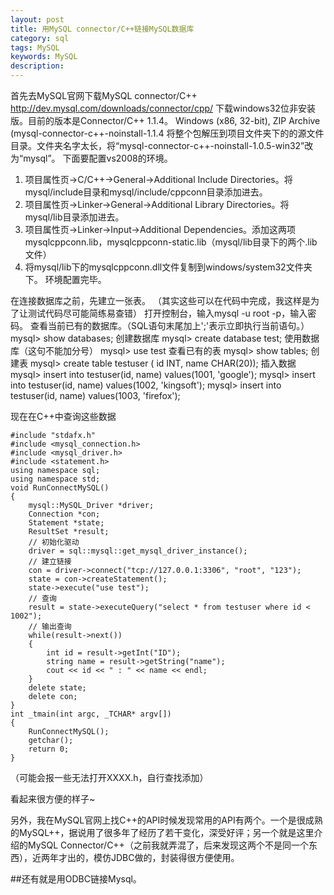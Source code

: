 ```yaml
---
layout: post
title: 用MySQL connector/C++链接MySQL数据库
category: sql
tags: MySQL
keywords: MySQL
description:
---
```


首先去MySQL官网下载MySQL connector/C++
http://dev.mysql.com/downloads/connector/cpp/
下载windows32位非安装版。目前的版本是Connector/C++ 1.1.4。
Windows (x86, 32-bit), ZIP Archive (mysql-connector-c++-noinstall-1.1.4
将整个包解压到项目文件夹下的的源文件目录。文件夹名字太长，将“mysql-connector-c++-noinstall-1.0.5-win32”改为“mysql”。
下面要配置vs2008的环境。
1. 项目属性页->C/C++->General->Additional Include Directories。将mysql/include目录和mysql/include/cppconn目录添加进去。
2. 项目属性页->Linker->General->Additional Library Directories。将mysql/lib目录添加进去。
3. 项目属性页->Linker->Input->Additional Dependencies。添加这两项mysqlcppconn.lib，mysqlcppconn-static.lib（mysql/lib目录下的两个.lib文件）
4. 将mysql/lib下的mysqlcppconn.dll文件复制到windows/system32文件夹下。
环境配置完毕。
 
在连接数据库之前，先建立一张表。 （其实这些可以在代码中完成，我这样是为了让测试代码尽可能简练易查错）
打开控制台，输入mysql -u root -p，输入密码。
查看当前已有的数据库。（SQL语句末尾加上';'表示立即执行当前语句。）
mysql> show databases;
创建数据库
mysql> create database test;
使用数据库（这句不能加分号）
mysql> use test
查看已有的表
mysql> show tables;
创建表
mysql> create table testuser ( id INT, name CHAR(20));
插入数据
mysql> insert into testuser(id, name) values(1001, 'google');
mysql> insert into testuser(id, name) values(1002, 'kingsoft');
mysql> insert into testuser(id, name) values(1003, 'firefox');

现在在C++中查询这些数据


	#include "stdafx.h"  
	#include <mysql_connection.h>  
	#include <mysql_driver.h>  
	#include <statement.h>  
	using namespace sql;  
	using namespace std;  
	void RunConnectMySQL()   
	{  
		mysql::MySQL_Driver *driver;  
		Connection *con;  
		Statement *state;  
		ResultSet *result;  
		// 初始化驱动  
		driver = sql::mysql::get_mysql_driver_instance();  
		// 建立链接  
		con = driver->connect("tcp://127.0.0.1:3306", "root", "123");  
		state = con->createStatement();  
		state->execute("use test");  
		// 查询  
		result = state->executeQuery("select * from testuser where id < 1002");  
		// 输出查询  
		while(result->next())  
		{  
			int id = result->getInt("ID");  
			string name = result->getString("name");  
			cout << id << " : " << name << endl;  
		}  
		delete state;  
		delete con;  
	}  
	int _tmain(int argc, _TCHAR* argv[])  
	{  
		RunConnectMySQL();  
		getchar();  
		return 0;  
	}  

（可能会报一些无法打开XXXX.h，自行查找添加）


看起来很方便的样子~

另外，我在MySQL官网上找C++的API时候发现常用的API有两个。一个是很成熟的MySQL++，据说用了很多年了经历了若干变化，深受好评；另一个就是这里介绍的MySQL Connector/C++（之前我就弄混了，后来发现这两个不是同一个东西），近两年才出的，模仿JDBC做的，封装得很方便使用。

##还有就是用ODBC链接Mysql。

